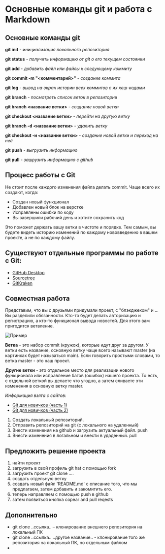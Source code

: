 # Основные команды git и работа с Markdown

## Основные команды git
**git init** - *инициализация локального репозитория*

**git status** - *получить информацию от git о его текущем состоянии*

**git add** - *добавить файл или файлы к следующему коммиту*

**git commit -m "<комментарий>"** - *создание коммита*

**git log** - *вывод на экран истории всех коммитов с их хеш-кодами*

**git branch** - *посмотреть список веток в репозитории*

**git branch <название ветки>** - *создание новой ветки*

**git checkout <название ветки>** - *перейти на другую ветку*

**git branch -d <название ветки>** - *удалить ветку*

**git checkout -и <название ветки>** - *создание новой ветки и переход на неё*

**git push** - *выгрузить информацию*

**git pull** - *зашрузить информацию с github*


## Процесс работы с Git

Не стоит после каждого изменения файла делать commit. Чаще всего их создают, когда:
* Создан новый функционал
* Добавлен новый блок на верстке
* Исправлены ошибки по коду
* Вы завершили рабочий день и хотите сохранить код

Это поможет держать вашу ветки в чистоте и порядке. Тем самым, 
вы будете видеть историю изменений по каждому нововведению в вашем проекте, а не по каждому файлу.

## Существуют отдельные программы по работе с Git:

* [GitHub Desktop](https://desktop.github.com/) 
* [Sourcetree](https://www.sourcetreeapp.com/) 
* [GitKraken](https://www.gitkraken.com/)

## Совместная работа

Представим, что вы с друзьями придумали проект, с "блэкджеком" и ... 
Вы разделили обязанности. Кто-то будет делать авторизацию и регистрацию, а кто-то функционал вывода новостей. 
Для этого вам пригодится ветвление.

![Пример](1.png)

**Ветка** - это набор commit (кружок), которые идут друг за другом. 
У ветки есть название, основную ветку чаще всего называют master (на картинках будет называться main). 
Если говорить простыми словами, то ветка master - это наш проект.

**Другие ветки** - это отдельное место для реализации нового функционала или исправление багов (ошибок) нашего проекта. 
То есть, с отдельной веткой вы делаете что угодно, а затем сливаете эти изменения в основную ветку master.

*Информация взята с сайтов:*
* [Git для новичков (часть 1)](https://habr.com/ru/post/541258/)
* [Git для новичков (часть 2)](https://habr.com/ru/post/542616/)

1. Создать локальный репозиторий.
2. Отправить репозиторий на git (с локального на удаленный)
3. Внести изменения на github и загрузить актуальный файл. push
4. Внести изменения в логальном и внести в удаденный. pull

## Предложить решение проекта

1. найти проект
2. загрузить в свой профиль git hat с помощью fork
3. загрузить проект git clone ....
4. создать отдельную ветку
3. создать новый файл 'README.md' с описание того, что мы предлагаем, затем добавить и  закомитить его.
4. теперь направляем с помощью push в github
5. затем появиться кнопка copear and pull reqests

## Дополнительно

* git clone ..ссылка.. – клонирование внешнего репозитория на локальный ПК
* git clone ..ссылка.. ..другое название.. - клонирование того же репозитория на локальный ПК, но отдельным файлом
* 
